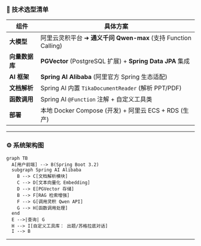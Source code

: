 
### 🧩 技术选型清单

| 组件 | 具体方案 |
| --- | --- |
| **大模型** | 阿里云灵积平台 ➜ **通义千问 Qwen-max** (支持 Function Calling) |
| **向量数据库** | **PGVector** (PostgreSQL 扩展) + **Spring Data JPA** 集成 |
| **AI 框架** | **Spring AI Alibaba** (阿里官方 Spring 生态适配) |
| **文档解析** | Spring AI 内置 `TikaDocumentReader` (解析 PPT/PDF) |
| **函数调用** | Spring AI `@Function` 注解 + 自定义工具类 |
| **部署** | 本地 Docker Compose (开发) + 阿里云 ECS + RDS (生产) |

---

### ⚙️ 系统架构图

```mermaid
graph TB
  A[用户前端] --> B(Spring Boot 3.2)
  subgraph Spring AI Alibaba
    B --> C[文档解析模块]
    C --> D[文本向量化 Embedding]
    D --> E[PGVector 存储]
    B --> F[RAG 检索增强]
    F --> G[调用灵积 Qwen API]
    G --> H[函数调用处理]
  end
  E -->|查询| G
  H --> I[自定义工具库： 出题/苏格拉底对话]
  I --> B
```

---
